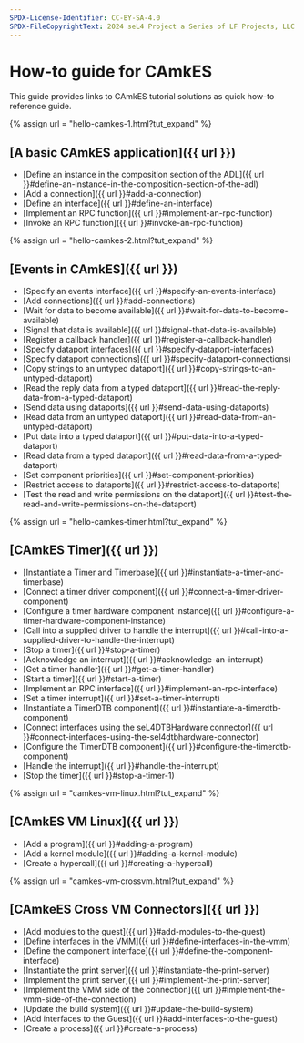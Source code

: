 ```yaml
---
SPDX-License-Identifier: CC-BY-SA-4.0
SPDX-FileCopyrightText: 2024 seL4 Project a Series of LF Projects, LLC.
---
```


# How-to guide for CAmkES

This guide provides links to CAmkES tutorial solutions as quick how-to reference guide.

{% assign url = "hello-camkes-1.html?tut_expand" %}

## [A basic CAmkES application]({{ url }})

- [Define an instance in the composition section of the ADL]({{ url }}#define-an-instance-in-the-composition-section-of-the-adl)
- [Add a connection]({{ url }}#add-a-connection)
- [Define an interface]({{ url }}#define-an-interface)
- [Implement an RPC function]({{ url }}#implement-an-rpc-function)
- [Invoke an RPC function]({{ url }}#invoke-an-rpc-function)

{% assign url = "hello-camkes-2.html?tut_expand" %}

## [Events in CAmkES]({{ url }})

- [Specify an events interface]({{ url }}#specify-an-events-interface)
- [Add connections]({{ url }}#add-connections)
- [Wait for data to become available]({{ url }}#wait-for-data-to-become-available)
- [Signal that data is available]({{ url }}#signal-that-data-is-available)
- [Register a callback handler]({{ url }}#register-a-callback-handler)
- [Specify dataport interfaces]({{ url }}#specify-dataport-interfaces)
- [Specify dataport connections]({{ url }}#specify-dataport-connections)
- [Copy strings to an untyped dataport]({{ url }}#copy-strings-to-an-untyped-dataport)
- [Read the reply data from a typed dataport]({{ url }}#read-the-reply-data-from-a-typed-dataport)
- [Send data using dataports]({{ url }}#send-data-using-dataports)
- [Read data from an untyped dataport]({{ url }}#read-data-from-an-untyped-dataport)
- [Put data into a typed dataport]({{ url }}#put-data-into-a-typed-dataport)
- [Read data from a typed dataport]({{ url }}#read-data-from-a-typed-dataport)
- [Set component priorities]({{ url }}#set-component-priorities)
- [Restrict access to dataports]({{ url }}#restrict-access-to-dataports)
- [Test the read and write permissions on the dataport]({{ url }}#test-the-read-and-write-permissions-on-the-dataport)

{% assign url = "hello-camkes-timer.html?tut_expand" %}

## [CAmkES Timer]({{ url }})

- [Instantiate a Timer and Timerbase]({{ url }}#instantiate-a-timer-and-timerbase)
- [Connect a timer driver component]({{ url }}#connect-a-timer-driver-component)
- [Configure a timer hardware component instance]({{ url }}#configure-a-timer-hardware-component-instance)
- [Call into a supplied driver to handle the interrupt]({{ url }}#call-into-a-supplied-driver-to-handle-the-interrupt)
- [Stop a timer]({{ url }}#stop-a-timer)
- [Acknowledge an interrupt]({{ url }}#acknowledge-an-interrupt)
- [Get a timer handler]({{ url }}#get-a-timer-handler)
- [Start a timer]({{ url }}#start-a-timer)
- [Implement an RPC interface]({{ url }}#implement-an-rpc-interface)
- [Set a timer interrupt]({{ url }}#set-a-timer-interrupt)
- [Instantiate a TimerDTB component]({{ url }}#instantiate-a-timerdtb-component)
- [Connect interfaces using the seL4DTBHardware connector]({{ url }}#connect-interfaces-using-the-sel4dtbhardware-connector)
- [Configure the TimerDTB component]({{ url }}#configure-the-timerdtb-component)
- [Handle the interrupt]({{ url }}#handle-the-interrupt)
- [Stop the timer]({{ url }}#stop-a-timer-1)

{% assign url = "camkes-vm-linux.html?tut_expand" %}

## [CAmkES VM Linux]({{ url }})

- [Add a program]({{ url }}#adding-a-program)
- [Add a kernel module]({{ url }}#adding-a-kernel-module)
- [Create a hypercall]({{ url }}#creating-a-hypercall)

{% assign url = "camkes-vm-crossvm.html?tut_expand" %}

## [CAmkeES Cross VM Connectors]({{ url }})

- [Add modules to the guest]({{ url }}#add-modules-to-the-guest)
- [Define interfaces in the VMM]({{ url }}#define-interfaces-in-the-vmm)
- [Define the component interface]({{ url }}#define-the-component-interface)
- [Instantiate the print server]({{ url }}#instantiate-the-print-server)
- [Implement the print server]({{ url }}#implement-the-print-server)
- [Implement the VMM side of the connection]({{ url }}#implement-the-vmm-side-of-the-connection)
- [Update the build system]({{ url }}#update-the-build-system)
- [Add interfaces to the Guest]({{ url }}#add-interfaces-to-the-guest)
- [Create a process]({{ url }}#create-a-process)
